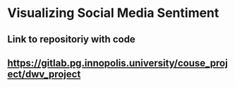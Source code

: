 # Visualizing Social Media Sentiment

## Link to repositoriy with code 
## https://gitlab.pg.innopolis.university/couse_project/dwv_project
